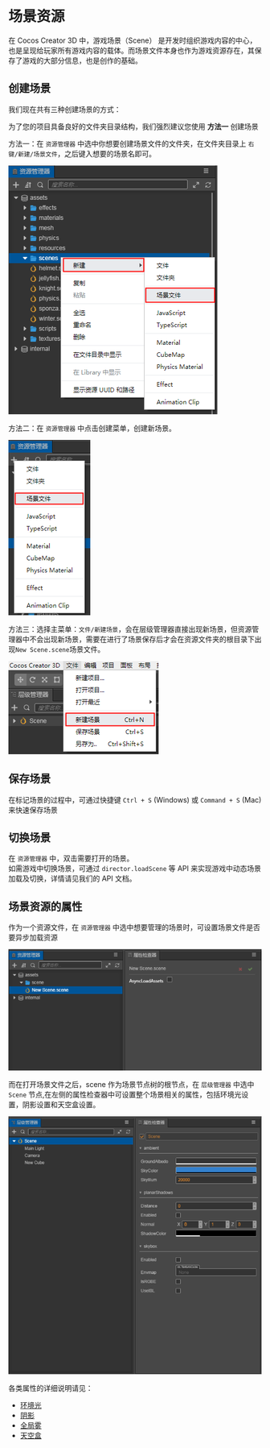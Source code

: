 # 场景资源

在 Cocos Creator 3D 中，游戏场景（Scene） 是开发时组织游戏内容的中心，也是呈现给玩家所有游戏内容的载体。而场景文件本身也作为游戏资源存在，其保存了游戏的大部分信息，也是创作的基础。

## 创建场景

我们现在共有三种创建场景的方式：

为了您的项目具备良好的文件夹目录结构，我们强烈建议您使用 **方法一** 创建场景

方法一：在 `资源管理器` 中选中你想要创建场景文件的文件夹，在文件夹目录上
`右键/新建/场景文件`，之后键入想要的场景名即可。

![](scene/new_scene_1.png)

方法二：在 `资源管理器` 中点击创建菜单，创建新场景。

![](scene/new_scene_2.png)

方法三：选择主菜单：`文件/新建场景`，会在层级管理器直接出现新场景，但资源管理器中不会出现新场景，需要在进行了场景保存后才会在资源文件夹的根目录下出现`New Scene.scene`场景文件。

![](scene/new_scene_3.png)

## 保存场景

在标记场景的过程中，可通过快捷键 `Ctrl + S` (Windows) 或 `Command + S` (Mac) 来快速保存场景

## 切换场景

在 `资源管理器` 中，双击需要打开的场景。<br>
如需游戏中切换场景，可通过 `director.loadScene` 等 API 来实现游戏中动态场景加载及切换，详情请见我们的 API 文档。

## 场景资源的属性

作为一个资源文件，在 `资源管理器` 中选中想要管理的场景时，可设置场景文件是否要异步加载资源

![](scene/scene_set.png)

而在打开场景文件之后，scene 作为场景节点树的根节点，在 `层级管理器` 中选中 `Scene` 节点,在左侧的属性检查器中可设置整个场景相关的属性，包括环境光设置，阴影设置和天空盒设置。

![](scene/scene_node_set.png)

各类属性的详细说明请见：
- [环境光](../concepts/scene/ambient.md)
- [阴影](../concepts/scene/shadow.md)
- [全局雾](../concepts/scene/fog.md)
- [天空盒](../concepts/scene/skybox.md)
